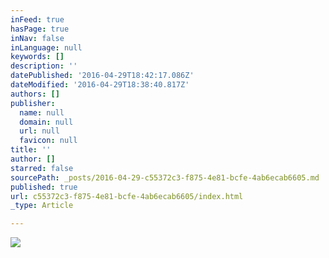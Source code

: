 ```yaml
---
inFeed: true
hasPage: true
inNav: false
inLanguage: null
keywords: []
description: ''
datePublished: '2016-04-29T18:42:17.086Z'
dateModified: '2016-04-29T18:38:40.817Z'
authors: []
publisher:
  name: null
  domain: null
  url: null
  favicon: null
title: ''
author: []
starred: false
sourcePath: _posts/2016-04-29-c55372c3-f875-4e81-bcfe-4ab6ecab6605.md
published: true
url: c55372c3-f875-4e81-bcfe-4ab6ecab6605/index.html
_type: Article

---
```

![](https://the-grid-user-content.s3-us-west-2.amazonaws.com/575d55d8-7880-416c-813e-0a249f492968.jpg)